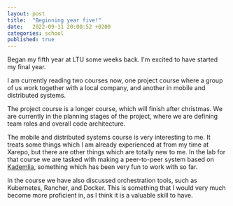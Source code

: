 ```yaml
---
layout: post
title:  "Beginning year five!"
date:   2022-09-11 20:00:52 +0200
categories: school
published: true
---
```


Began my fifth year at LTU some weeks back. I'm excited to have started
my final year. 

I am currently reading two courses now, one project course where a group of us
work together with a local company, and another in mobile and distributed
systems. 

The project course is a longer course, which will finish after christmas. We
are currently in the planning stages of the project, where we are defining
team roles and overall code architecture. 

The mobile and distributed systems course is very interesting to me. It 
treats some things which I am already experienced at from my time at Xarepo, 
but there are other things which are totally new to me. In the lab for that
course we are tasked with making a peer-to-peer system based on 
[Kademlia](https://pdos.csail.mit.edu/~petar/papers/maymounkov-kademlia-lncs.pdf),
something which has been very fun to work with so far. 

In the course we have also discussed orchestration tools, such as Kubernetes, Rancher, 
and Docker. This is something that I would very much become more proficient in, as I 
think it is a valuable skill to have.
